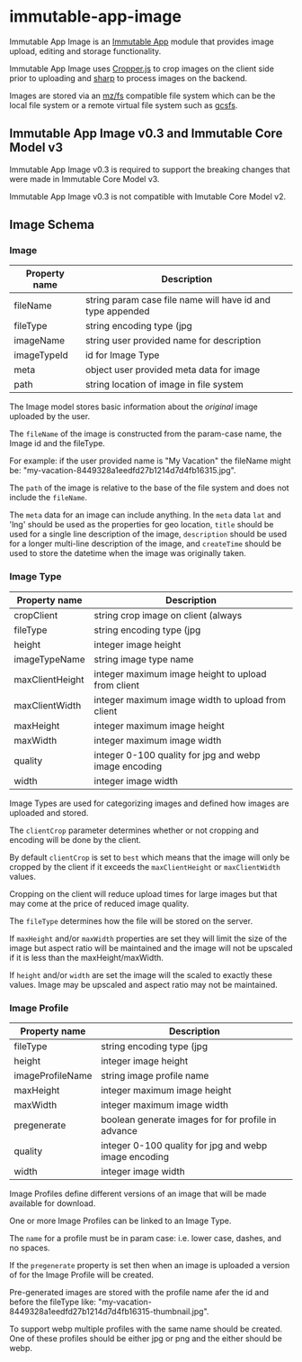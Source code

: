 # immutable-app-image

Immutable App Image is an
[Immutable App](https://www.npmjs.com/package/immutable-app) module that
provides image upload, editing and storage functionality.

Immutable App Image uses [Cropper.js](https://github.com/fengyuanchen/cropperjs)
to crop images on the client side prior to uploading and
[sharp](https://www.npmjs.com/package/sharp) to process images on the backend.

Images are stored via an [mz/fs](https://www.npmjs.com/package/mz) compatible
file system which can be the local file system or a remote virtual file system
such as [gcsfs](https://www.npmjs.com/package/gcsfs).

## Immutable App Image v0.3 and Immutable Core Model v3

Immutable App Image v0.3 is required to support the breaking changes that were made
in Immutable Core Model v3.

Immutable App Image v0.3 is not compatible with Imutable Core Model v2.

## Image Schema

### Image

Property name   | Description                                                  |
----------------|--------------------------------------------------------------|
fileName        | string param case file name will have id and type appended   |
fileType        | string encoding type (jpg|png|webp)                          |
imageName       | string user provided name for description                    |
imageTypeId     | id for Image Type                                            |
meta            | object user provided meta data for image                     |
path            | string location of image in file system                      |

The Image model stores basic information about the *original* image uploaded by
the user.

The `fileName` of the image is constructed from the param-case name, the Image id
and the fileType.

For example: if the user provided name is "My Vacation" the fileName might be:
"my-vacation-8449328a1eedfd27b1214d7d4fb16315.jpg".

The `path` of the image is relative to the base of the file system and does not
include the `fileName`.

The `meta` data for an image can include anything. In the `meta` data `lat` and
'lng' should be used as the properties for geo location, `title` should be used
for a single line description of the image, `description` should be used for a
longer multi-line description of the image, and `createTime` should be used to
store the datetime when the image was originally taken.

### Image Type

Property name   | Description                                                  |
----------------|--------------------------------------------------------------|
cropClient      | string crop image on client (always|best|never)              |
fileType        | string encoding type (jpg|png|webp)                          |
height          | integer image height                                         |
imageTypeName   | string image type name                                       |
maxClientHeight | integer maximum image height to upload from client           |
maxClientWidth  | integer maximum image width to upload from client            |
maxHeight       | integer maximum image height                                 |
maxWidth        | integer maximum image width                                  |
quality         | integer 0-100 quality for jpg and webp image encoding        |
width           | integer image width                                          |

Image Types are used for categorizing images and defined how images are uploaded
and stored.

The `clientCrop` parameter determines whether or not cropping and encoding will
be done by the client.

By default `clientCrop` is set to `best` which means that the image will only be
cropped by the client if it exceeds the `maxClientHeight` or `maxClientWidth`
values.

Cropping on the client will reduce upload times for large images but that may
come at the price of reduced image quality.

The `fileType` determines how the file will be stored on the server.

If `maxHeight` and/or `maxWidth` properties are set they will limit the size of
the image but aspect ratio will be maintained and the image will not be upscaled
if it is less than the maxHeight/maxWidth.

If `height` and/or `width` are set the image will the scaled to exactly these
values. Image may be upscaled and aspect ratio may not be maintained.

### Image Profile

Property name   | Description                                                  |
----------------|--------------------------------------------------------------|
fileType        | string encoding type (jpg|png|webp)                          |
height          | integer image height                                         |
imageProfileName| string image profile name                                    |
maxHeight       | integer maximum image height                                 |
maxWidth        | integer maximum image width                                  |
pregenerate     | boolean generate images for for profile in advance           |
quality         | integer 0-100 quality for jpg and webp image encoding        |
width           | integer image width                                          |

Image Profiles define different versions of an image that will be made available
for download.

One or more Image Profiles can be linked to an Image Type.

The `name` for a profile must be in param case: i.e. lower case, dashes, and no
spaces.

If the `pregenerate` property is set then when an image is uploaded a version
of for the Image Profile will be created.

Pre-generated images are stored with the profile name afer the id and before the
fileType like: "my-vacation-8449328a1eedfd27b1214d7d4fb16315-thumbnail.jpg".

To support webp multiple profiles with the same name should be created. One of
these profiles should be either jpg or png and the either should be webp.